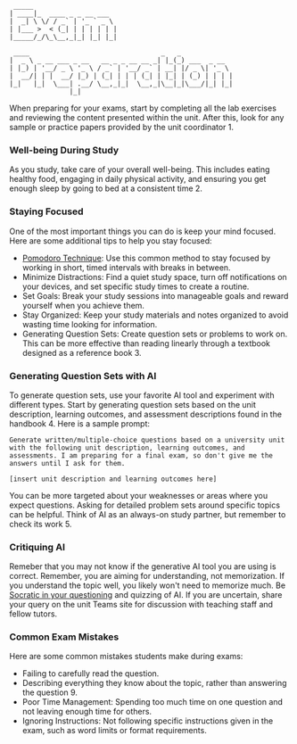 ```
 _____                     
| ____|_  ____ _ _ __ ___  
|  _| \ \/ / _` | '_ ` _ \ 
| |___ >  < (_| | | | | | |
|_____/_/\_\__,_|_| |_| |_|
                           
 ____                                 _   _             
|  _ \ _ __ ___ _ __   __ _ _ __ __ _| |_(_) ___  _ __  
| |_) | '__/ _ \ '_ \ / _` | '__/ _` | __| |/ _ \| '_ \ 
|  __/| | |  __/ |_) | (_| | | | (_| | |_| | (_) | | | |
|_|   |_|  \___| .__/ \__,_|_|  \__,_|\__|_|\___/|_| |_|
               |_|                                      

```

When preparing for your exams, start by completing all the lab exercises and reviewing the content presented within the unit. After this, look for any sample or practice papers provided by the unit coordinator 1.

### Well-being During Study ###

As you study, take care of your overall well-being. This includes eating healthy food, engaging in daily physical activity, and ensuring you get enough sleep by going to bed at a consistent time 2.

### Staying Focused ###
One of the most important things you can do is keep your mind focused. Here are some additional tips to help you stay focused:

* [Pomodoro Technique](https://en.wikipedia.org/wiki/Pomodoro_Technique): Use this common method to stay focused by working in short, timed intervals with breaks in between.
* Minimize Distractions: Find a quiet study space, turn off notifications on your devices, and set specific study times to create a routine.
* Set Goals: Break your study sessions into manageable goals and reward yourself when you achieve them.
* Stay Organized: Keep your study materials and notes organized to avoid wasting time looking for information.
* Generating Question Sets: Create question sets or problems to work on. This can be more effective than reading linearly through a textbook designed as a reference book 3.

### Generating Question Sets with AI ###

To generate question sets, use your favorite AI tool and experiment with different types. Start by generating question sets based on the unit description, learning outcomes, and assessment descriptions found in the handbook 4. Here is a sample prompt:

```
Generate written/multiple-choice questions based on a university unit with the following unit description, learning outcomes, and assessments. I am preparing for a final exam, so don't give me the answers until I ask for them.

[insert unit description and learning outcomes here]
```

You can be more targeted about your weaknesses or areas where you expect questions. Asking for detailed problem sets around specific topics can be helpful. Think of AI as an always-on study partner, but remember to check its work 5.

### Critiquing AI ###

Remeber that you may not know if the generative AI tool you are using is correct. Remember, you are aiming for understanding, not memorization. If you understand the topic well, you likely won't need to memorize much. Be [Socratic in your questioning](https://en.wikipedia.org/wiki/Socratic_questioning) and quizzing of AI. If you are uncertain, share your query on the unit Teams site for discussion with teaching staff and fellow tutors.

### Common Exam Mistakes ###

Here are some common mistakes students make during exams:

* Failing to carefully read the question.
* Describing everything they know about the topic, rather than answering the question 9.
* Poor Time Management: Spending too much time on one question and not leaving enough time for others.
* Ignoring Instructions: Not following specific instructions given in the exam, such as word limits or format requirements.
